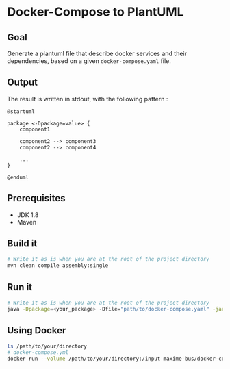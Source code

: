 # Docker-Compose to PlantUML

## Goal

Generate a plantuml file that describe docker services and their dependencies, based on a given `docker-compose.yaml` file.

## Output

The result is written in stdout, with the following pattern :

```plantuml
@startuml

package <-Dpackage=value> {
    component1

    component2 --> component3
    component2 --> component4

    ...
}

@enduml
```

## Prerequisites

- JDK 1.8
- Maven

## Build it

```sh
# Write it as is when you are at the root of the project directory
mvn clean compile assembly:single
```

## Run it

```sh
# Write it as is when you are at the root of the project directory
java -Dpackage=<your_package> -Dfile="path/to/docker-compose.yaml" -jar target/dockerToPlant.jar
```

## Using Docker

```sh
ls /path/to/your/directory
# docker-compose.yml
docker run --volume /path/to/your/directory:/input maxime-bus/docker-compose-to-plant-uml
```
